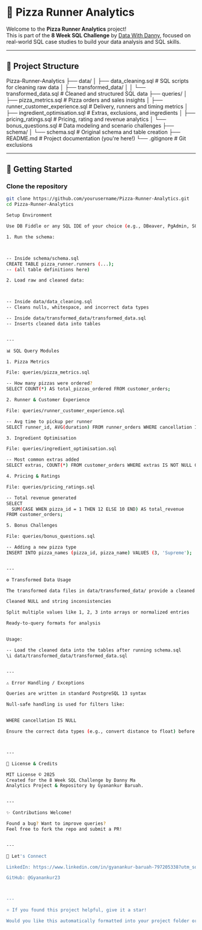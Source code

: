 # **🍕 Pizza Runner Analytics**

Welcome to the **Pizza Runner Analytics** project!  
This is part of the **8 Week SQL Challenge** by [Data With Danny](https://8weeksqlchallenge.com/), focused on real-world SQL case studies to build your data analysis and SQL skills.

---

## **📁 Project Structure**

Pizza-Runner-Analytics ├── data/ │   ├── data_cleaning.sql            # SQL scripts for cleaning raw data │   ├── transformed_data/ │   │   └── transformed_data.sql     # Cleaned and structured SQL data ├── queries/ │   ├── pizza_metrics.sql            # Pizza orders and sales insights │   ├── runner_customer_experience.sql # Delivery, runners and timing metrics │   ├── ingredient_optimisation.sql  # Extras, exclusions, and ingredients │   ├── pricing_ratings.sql          # Pricing, rating and revenue analytics │   └── bonus_questions.sql          # Data modeling and scenario challenges ├── schema/ │   └── schema.sql                   # Original schema and table creation ├── README.md                        # Project documentation (you're here!) └── .gitignore                       # Git exclusions

---

## **🚀 Getting Started**

### **Clone the repository**
```bash
git clone https://github.com/yourusername/Pizza-Runner-Analytics.git
cd Pizza-Runner-Analytics

Setup Environment

Use DB Fiddle or any SQL IDE of your choice (e.g., DBeaver, PgAdmin, SQL Server).

1. Run the schema:



-- Inside schema/schema.sql
CREATE TABLE pizza_runner.runners (...);
-- (all table definitions here)

2. Load raw and cleaned data:



-- Inside data/data_cleaning.sql
-- Cleans nulls, whitespace, and incorrect data types

-- Inside data/transformed_data/transformed_data.sql
-- Inserts cleaned data into tables


---

📊 SQL Query Modules

1. Pizza Metrics

File: queries/pizza_metrics.sql

-- How many pizzas were ordered?
SELECT COUNT(*) AS total_pizzas_ordered FROM customer_orders;

2. Runner & Customer Experience

File: queries/runner_customer_experience.sql

-- Avg time to pickup per runner
SELECT runner_id, AVG(duration) FROM runner_orders WHERE cancellation IS NULL GROUP BY runner_id;

3. Ingredient Optimisation

File: queries/ingredient_optimisation.sql

-- Most common extras added
SELECT extras, COUNT(*) FROM customer_orders WHERE extras IS NOT NULL GROUP BY extras ORDER BY COUNT(*) DESC;

4. Pricing & Ratings

File: queries/pricing_ratings.sql

-- Total revenue generated
SELECT 
  SUM(CASE WHEN pizza_id = 1 THEN 12 ELSE 10 END) AS total_revenue
FROM customer_orders;

5. Bonus Challenges

File: queries/bonus_questions.sql

-- Adding a new pizza type
INSERT INTO pizza_names (pizza_id, pizza_name) VALUES (3, 'Supreme');


---

⚙️ Transformed Data Usage

The transformed data files in data/transformed_data/ provide a cleaned version of the original data. These include:

Cleaned NULL and string inconsistencies

Split multiple values like 1, 2, 3 into arrays or normalized entries

Ready-to-query formats for analysis


Usage:

-- Load the cleaned data into the tables after running schema.sql
\i data/transformed_data/transformed_data.sql


---

⚠️ Error Handling / Exceptions

Queries are written in standard PostgreSQL 13 syntax

Null-safe handling is used for filters like:


WHERE cancellation IS NULL

Ensure the correct data types (e.g., convert distance to float) before performing calculations



---

📝 License & Credits

MIT License © 2025
Created for the 8 Week SQL Challenge by Danny Ma
Analytics Project & Repository by Gyanankur Baruah.


---

✨ Contributions Welcome!

Found a bug? Want to improve queries?
Feel free to fork the repo and submit a PR!


---

🔗 Let's Connect

LinkedIn: https://www.linkedin.com/in/gyanankur-baruah-797205338?utm_source=share&utm_campaign=share_via&utm_content=profile&utm_medium=android_app

GitHub: @Gyanankur23



---

⭐ If you found this project helpful, give it a star!

Would you like this automatically formatted into your project folder or pushed to a GitHub repo as well?

